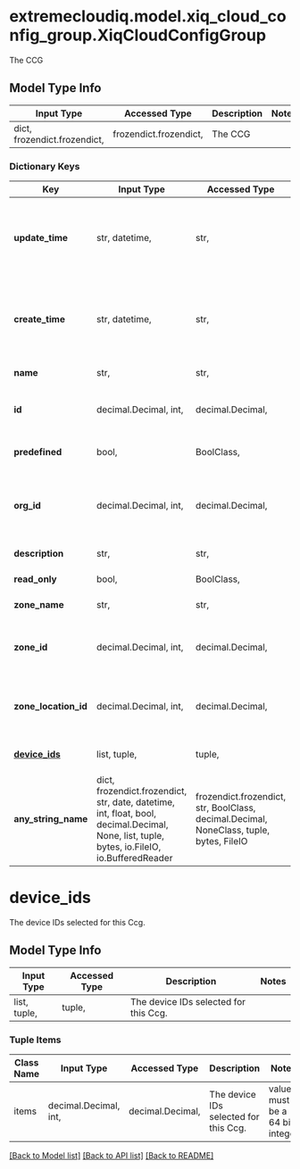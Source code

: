 # extremecloudiq.model.xiq_cloud_config_group.XiqCloudConfigGroup

The CCG

## Model Type Info
Input Type | Accessed Type | Description | Notes
------------ | ------------- | ------------- | -------------
dict, frozendict.frozendict,  | frozendict.frozendict,  | The CCG | 

### Dictionary Keys
Key | Input Type | Accessed Type | Description | Notes
------------ | ------------- | ------------- | ------------- | -------------
**update_time** | str, datetime,  | str,  | The last update time | value must conform to RFC-3339 date-time
**create_time** | str, datetime,  | str,  | The create time | value must conform to RFC-3339 date-time
**name** | str,  | str,  | The CCG name | 
**id** | decimal.Decimal, int,  | decimal.Decimal,  | The unique identifier | value must be a 64 bit integer
**predefined** | bool,  | BoolClass,  | Whether it is predefined | 
**org_id** | decimal.Decimal, int,  | decimal.Decimal,  | The organization identifier, valid when enabling HIQ feature | [optional] value must be a 64 bit integer
**description** | str,  | str,  | The CCG description | [optional] 
**read_only** | bool,  | BoolClass,  | Whether it is read-only | [optional] 
**zone_name** | str,  | str,  | The zone name. | [optional] 
**zone_id** | decimal.Decimal, int,  | decimal.Decimal,  | The zone ID | [optional] value must be a 64 bit integer
**zone_location_id** | decimal.Decimal, int,  | decimal.Decimal,  | The zone location ID | [optional] value must be a 64 bit integer
**[device_ids](#device_ids)** | list, tuple,  | tuple,  | The device IDs selected for this Ccg. | [optional] 
**any_string_name** | dict, frozendict.frozendict, str, date, datetime, int, float, bool, decimal.Decimal, None, list, tuple, bytes, io.FileIO, io.BufferedReader | frozendict.frozendict, str, BoolClass, decimal.Decimal, NoneClass, tuple, bytes, FileIO | any string name can be used but the value must be the correct type | [optional]

# device_ids

The device IDs selected for this Ccg.

## Model Type Info
Input Type | Accessed Type | Description | Notes
------------ | ------------- | ------------- | -------------
list, tuple,  | tuple,  | The device IDs selected for this Ccg. | 

### Tuple Items
Class Name | Input Type | Accessed Type | Description | Notes
------------- | ------------- | ------------- | ------------- | -------------
items | decimal.Decimal, int,  | decimal.Decimal,  | The device IDs selected for this Ccg. | value must be a 64 bit integer

[[Back to Model list]](../../README.md#documentation-for-models) [[Back to API list]](../../README.md#documentation-for-api-endpoints) [[Back to README]](../../README.md)

